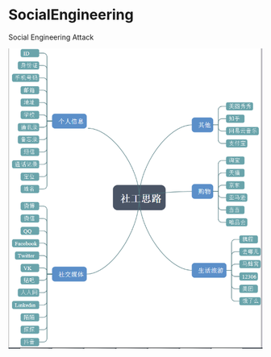 # SocialEngineering
Social Engineering Attack

![](https://github.com/jeansgit/SocialEngineering/blob/master/社工思路-new.bmp)